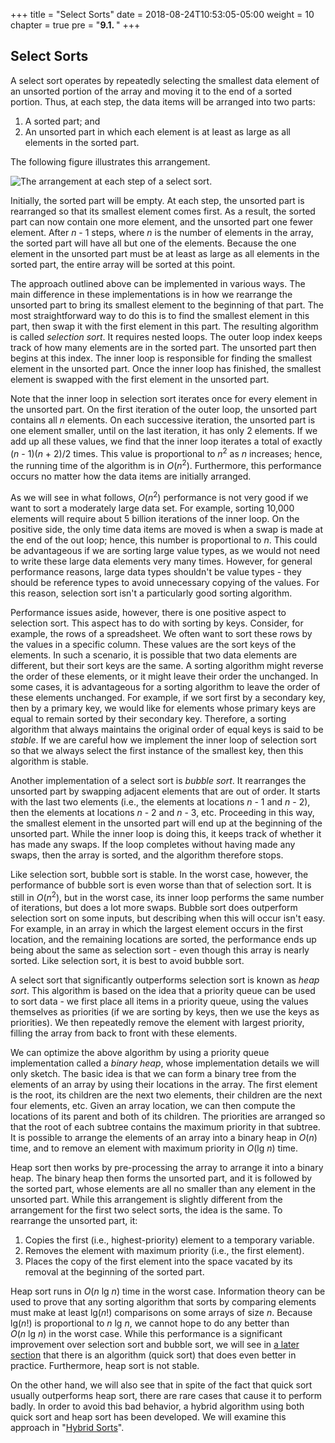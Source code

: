 +++
title = "Select Sorts"
date = 2018-08-24T10:53:05-05:00
weight = 10
chapter = true
pre = "<b>9.1. </b>"
+++

## Select Sorts

A select sort operates by repeatedly selecting the smallest data element
of an unsorted portion of the array and moving it to the end of a sorted
portion. Thus, at each step, the data items will be arranged into two
parts:

1.  A sorted part; and
2.  An unsorted part in which each element is at least as large as all
    elements in the sorted part.

The following figure illustrates this arrangement.

![The arrangement at each step of a select sort.](select-sorts.jpg)

Initially, the sorted part will be empty. At each step, the unsorted
part is rearranged so that its smallest element comes first. As a
result, the sorted part can now contain one more element, and the
unsorted part one fewer element. After *n* - 1 steps, where *n* is
the number of elements in the array, the sorted part will have all but
one of the elements. Because the one element in the unsorted part must
be at least as large as all elements in the sorted part, the entire
array will be sorted at this point.

The approach outlined above can be implemented in various ways. The main
difference in these implementations is in how we rearrange the unsorted
part to bring its smallest element to the beginning of that part. The
most straightforward way to do this is to find the smallest element in
this part, then swap it with the first element in this part. The
resulting algorithm is called *selection sort*. It requires nested
loops. The outer loop index keeps track of how many elements are in the
sorted part. The unsorted part then begins at this index. The inner loop
is responsible for finding the smallest element in the unsorted part.
Once the inner loop has finished, the smallest element is swapped with
the first element in the unsorted part.

Note that the inner loop in selection sort iterates once for every
element in the unsorted part. On the first iteration of the outer loop,
the unsorted part contains all *n* elements. On each successive
iteration, the unsorted part is one element smaller, until on the last
iteration, it has only 2 elements. If we add up all these values, we
find that the inner loop iterates a total of exactly
(*n* - 1)(*n* + 2)/2 times. This value is
proportional to *n*<sup>2</sup> as *n* increases; hence, the running
time of the algorithm is in *O*(*n*<sup>2</sup>). Furthermore, this
performance occurs no matter how the data items are initially arranged.

As we will see in what follows, *O*(*n*<sup>2</sup>) performance is not
very good if we want to sort a moderately large data set. For example,
sorting 10,000 elements will require about 5 billion iterations of the
inner loop. On the positive side, the only time data items are moved is
when a swap is made at the end of the out loop; hence, this number is
proportional to *n*. This could be advantageous if we are sorting large
value types, as we would not need to write these large data elements
very many times. However, for general performance reasons, large data
types shouldn't be value types - they should be reference types to avoid
unnecessary copying of the values. For this reason, selection sort isn't
a particularly good sorting algorithm.

<span id="stable"></span> Performance issues aside, however, there is
one positive aspect to selection sort. This aspect has to do with
sorting by keys. Consider, for example, the rows of a spreadsheet. We
often want to sort these rows by the values in a specific column. These
values are the sort keys of the elements. In such a scenario, it is
possible that two data elements are different, but their sort keys are
the same. A sorting algorithm might reverse the order of these elements,
or it might leave their order the unchanged. In some cases, it is
advantageous for a sorting algorithm to leave the order of these
elements unchanged. For example, if we sort first by a secondary key,
then by a primary key, we would like for elements whose primary keys are
equal to remain sorted by their secondary key. Therefore, a sorting
algorithm that always maintains the original order of equal keys is said
to be *stable*. If we are careful how we implement the inner loop of
selection sort so that we always select the first instance of the
smallest key, then this algorithm is stable.

<span id="bubble-sort"></span> Another implementation of a select sort
is *bubble sort*. It rearranges the unsorted part by swapping adjacent
elements that are out of order. It starts with the last two elements
(i.e., the elements at locations *n* - 1 and *n* - 2), then
the elements at locations *n* - 2 and *n* - 3, etc.
Proceeding in this way, the smallest element in the unsorted part will
end up at the beginning of the unsorted part. While the inner loop is
doing this, it keeps track of whether it has made any swaps. If the loop
completes without having made any swaps, then the array is sorted, and
the algorithm therefore stops.

Like selection sort, bubble sort is stable. In the worst case, however,
the performance of bubble sort is even worse than that of selection
sort. It is still in *O*(*n*<sup>2</sup>), but in the worst case, its
inner loop performs the same number of iterations, but does a lot more
swaps. Bubble sort does outperform selection sort on some inputs, but
describing when this will occur isn't easy. For example, in an array in
which the largest element occurs in the first location, and the
remaining locations are sorted, the performance ends up being about the
same as selection sort - even though this array is nearly sorted. Like
selection sort, it is best to avoid bubble sort.

<span id="heap-sort"></span> A select sort that significantly
outperforms selection sort is known as *heap sort*. This algorithm is
based on the idea that a priority queue can be used to sort data - we
first place all items in a priority queue, using the values themselves
as priorities (if we are sorting by keys, then we use the keys as
priorities). We then repeatedly remove the element with largest
priority, filling the array from back to front with these elements.

We can optimize the above algorithm by using a priority queue
implementation called a *binary heap*, whose implementation details we
will only sketch. The basic idea is that we can form a binary tree from
the elements of an array by using their locations in the array. The
first element is the root, its children are the next two elements, their
children are the next four elements, etc. Given an array location, we
can then compute the locations of its parent and both of its children.
The priorities are arranged so that the root of each subtree contains
the maximum priority in that subtree. It is possible to arrange the
elements of an array into a binary heap in *O*(*n*) time, and to remove
an element with maximum priority in *O*(lg *n*) time.

Heap sort then works by pre-processing the array to arrange it into a
binary heap. The binary heap then forms the unsorted part, and it is
followed by the sorted part, whose elements are all no smaller than any
element in the unsorted part. While this arrangement is slightly
different from the arrangement for the first two select sorts, the idea
is the same. To rearrange the unsorted part, it:

1.  Copies the first (i.e., highest-priority) element to a temporary
    variable.
2.  Removes the element with maximum priority (i.e., the first element).
3.  Places the copy of the first element into the space vacated by its
    removal at the beginning of the sorted part.

Heap sort runs in *O*(*n* lg *n*) time in the worst case.
Information theory can be used to prove that any sorting algorithm that
sorts by comparing elements must make at least lg(*n*\!) comparisons on
some arrays of size *n*. Because lg(*n*\!) is proportional to
*n* lg *n*, we cannot hope to do any better than
*O*(*n* lg *n*) in the worst case. While this performance is a
significant improvement over selection sort and bubble sort, we will see
in [a later section](/~rhowell/DataStructures/redirect/split-sorts) that
there is an algorithm (quick sort) that does even better in practice.
Furthermore, heap sort is not stable.

On the other hand, we will also see that in spite of the fact that quick
sort usually outperforms heap sort, there are rare cases that cause it
to perform badly. In order to avoid this bad behavior, a hybrid
algorithm using both quick sort and heap sort has been developed. We
will examine this approach in "[Hybrid
Sorts](/~rhowell/DataStructures/redirect/hybrid-sorts)".
